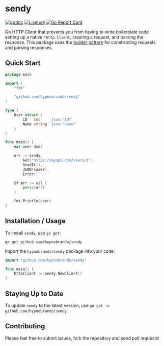 # sendy

[![godoc](https://img.shields.io/badge/godoc-reference-blue.svg?style=flat-square)](https://godoc.org/github.com/hypnobrando/sendy)
[![License](https://img.shields.io/badge/license-MIT-blue.svg?style=flat-square)](LICENSE)
[![Go Report Card](https://goreportcard.com/badge/github.com/hypnobrando/sendy)](https://goreportcard.com/report/github.com/hypnobrando/sendy)

Go HTTP Client that prevents you from having to write boilerplate code setting up a native `*http.Client`, creating a request, and parsing the response.  This package uses the [builder pattern](https://medium.com/@haluan/golang-builder-design-pattern-a8b7c92969a7) for constructing requests and parsing responses.

## Quick Start

```go
package main

import (
    "fmt"

    "github.com/hypnobrando/sendy"
)

type (
    User struct {
        ID   int    `json:"id"`
        Name string `json:"name"`
    }
)

func main() {
    var user User

    err := sendy.
        Get("https://myapi.com/users/1").
        SendIt().
        JSON(&user).
        Error()

    if err != nil {
        panic(err)
    }

    fmt.Println(user)
}
```

## Installation / Usage

To install `sendy`, use `go get`:
```
go get github.com/hypnobrando/sendy
```

Import the `hypnobrando/sendy` package into your code:
```go
import "github.com/hypnobrando/sendy"

func main() {
    httpClient := sendy.NewClient()
}
```

## Staying Up to Date

To update `sendy` to the latest version, use `go get -u github.com/hypnobrando/sendy`.

## Contributing

Please feel free to submit issues, fork the repository and send pull requests!
